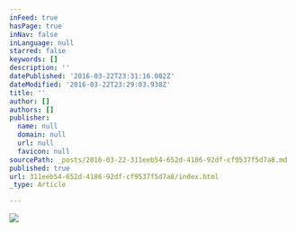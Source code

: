 ```yaml
---
inFeed: true
hasPage: true
inNav: false
inLanguage: null
starred: false
keywords: []
description: ''
datePublished: '2016-03-22T23:31:16.002Z'
dateModified: '2016-03-22T23:29:03.938Z'
title: ''
author: []
authors: []
publisher:
  name: null
  domain: null
  url: null
  favicon: null
sourcePath: _posts/2016-03-22-311eeb54-652d-4186-92df-cf9537f5d7a8.md
published: true
url: 311eeb54-652d-4186-92df-cf9537f5d7a8/index.html
_type: Article

---
```

![](https://the-grid-user-content.s3-us-west-2.amazonaws.com/f5392ce2-f51c-44b1-849b-7d44002219a7.jpg)